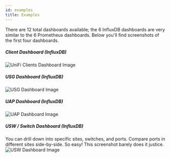 ```yaml
---
id: examples
title: Examples
---
```


There are 12 total dashboards available; the 6 InfluxDB dashboards are very similar
to the 6 Prometheus dashboards. Below you'll find screenshots of the first four dashboards.

##### Client Dashboard (InfluxDB)

![UniFi Clients Dashboard Image](https://grafana.com/api/dashboards/10418/images/7540/image)

##### USG Dashboard (InfluxDB)

![USG Dashboard Image](https://grafana.com/api/dashboards/10416/images/7543/image)

##### UAP Dashboard (InfluxDB)

![UAP Dashboard Image](https://grafana.com/api/dashboards/10415/images/7542/image)

##### USW / Switch Dashboard (InfluxDB)

You can drill down into specific sites, switches, and ports. Compare ports in different
sites side-by-side. So easy! This screenshot barely does it justice.
![USW Dashboard Image](https://grafana.com/api/dashboards/10417/images/7544/image)
